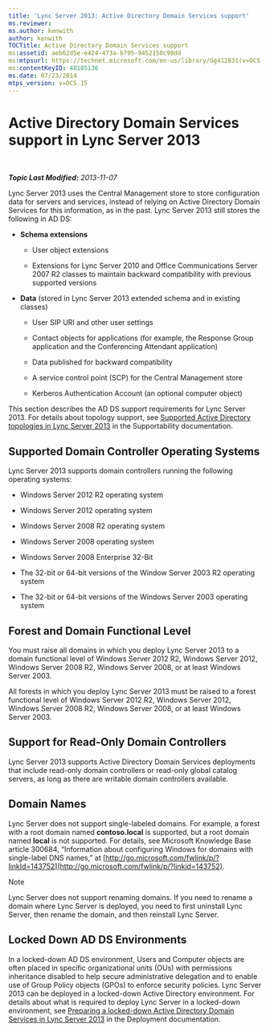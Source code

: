 ```yaml
---
title: 'Lync Server 2013: Active Directory Domain Services support'
ms.reviewer: 
ms.author: kenwith
author: kenwith
TOCTitle: Active Directory Domain Services support
ms:assetid: aeb62d5e-e424-473a-b795-9452150c98dd
ms:mtpsurl: https://technet.microsoft.com/en-us/library/Gg412831(v=OCS.15)
ms:contentKeyID: 48185136
ms.date: 07/23/2014
mtps_version: v=OCS.15
---
```


<div data-xmlns="http://www.w3.org/1999/xhtml">

<div class="topic" data-xmlns="http://www.w3.org/1999/xhtml" data-msxsl="urn:schemas-microsoft-com:xslt" data-cs="http://msdn.microsoft.com/en-us/">

<div data-asp="http://msdn2.microsoft.com/asp">

# Active Directory Domain Services support in Lync Server 2013

</div>

<div id="mainSection">

<div id="mainBody">

<span> </span>

_**Topic Last Modified:** 2013-11-07_

Lync Server 2013 uses the Central Management store to store configuration data for servers and services, instead of relying on Active Directory Domain Services for this information, as in the past. Lync Server 2013 still stores the following in AD DS:

  - **Schema extensions**
    
      - User object extensions
    
      - Extensions for Lync Server 2010 and Office Communications Server 2007 R2 classes to maintain backward compatibility with previous supported versions

  - **Data** (stored in Lync Server 2013 extended schema and in existing classes)
    
      - User SIP URI and other user settings
    
      - Contact objects for applications (for example, the Response Group application and the Conferencing Attendant application)
    
      - Data published for backward compatibility
    
      - A service control point (SCP) for the Central Management store
    
      - Kerberos Authentication Account (an optional computer object)

This section describes the AD DS support requirements for Lync Server 2013. For details about topology support, see [Supported Active Directory topologies in Lync Server 2013](lync-server-2013-supported-active-directory-topologies.md) in the Supportability documentation.

<div>

## Supported Domain Controller Operating Systems

Lync Server 2013 supports domain controllers running the following operating systems:

  - Windows Server 2012 R2 operating system

  - Windows Server 2012 operating system

  - Windows Server 2008 R2 operating system

  - Windows Server 2008 operating system

  - Windows Server 2008 Enterprise 32-Bit

  - The 32-bit or 64-bit versions of the Window Server 2003 R2 operating system

  - The 32-bit or 64-bit versions of the Windows Server 2003 operating system

</div>

<div>

## Forest and Domain Functional Level

You must raise all domains in which you deploy Lync Server 2013 to a domain functional level of Windows Server 2012 R2, Windows Server 2012, Windows Server 2008 R2, Windows Server 2008, or at least Windows Server 2003.

All forests in which you deploy Lync Server 2013 must be raised to a forest functional level of Windows Server 2012 R2, Windows Server 2012, Windows Server 2008 R2, Windows Server 2008, or at least Windows Server 2003.

</div>

<div>

## Support for Read-Only Domain Controllers

Lync Server 2013 supports Active Directory Domain Services deployments that include read-only domain controllers or read-only global catalog servers, as long as there are writable domain controllers available.

</div>

<div>

## Domain Names

Lync Server does not support single-labeled domains. For example, a forest with a root domain named **contoso.local** is supported, but a root domain named **local** is not supported. For details, see Microsoft Knowledge Base article 300684, “Information about configuring Windows for domains with single-label DNS names,” at [http://go.microsoft.com/fwlink/p/?linkId=143752](http://go.microsoft.com/fwlink/p/?linkid=143752).

<div>


> [!NOTE]  
> Lync Server does not support renaming domains. If you need to rename a domain where Lync Server is deployed, you need to first uninstall Lync Server, then rename the domain, and then reinstall Lync Server.



</div>

</div>

<div>

## Locked Down AD DS Environments

In a locked-down AD DS environment, Users and Computer objects are often placed in specific organizational units (OUs) with permissions inheritance disabled to help secure administrative delegation and to enable use of Group Policy objects (GPOs) to enforce security policies. Lync Server 2013 can be deployed in a locked-down Active Directory environment. For details about what is required to deploy Lync Server in a locked-down environment, see [Preparing a locked-down Active Directory Domain Services in Lync Server 2013](lync-server-2013-preparing-a-locked-down-active-directory-domain-services.md) in the Deployment documentation.

</div>

</div>

<span> </span>

</div>

</div>

</div>

